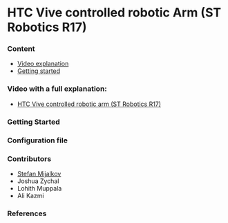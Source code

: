 # HTC Vive controlled robotic Arm (ST Robotics R17)

### Content
- [Video explanation](#video-with-a-full-explanation)
- [Getting started](#getting-started)

### **Video with a full explanation:**
- [HTC Vive controlled robotic arm (ST Robotics R17)](https://www.youtube.com/watch?v=tr84YwzHvdM)

### **Getting Started**

### **Configuration file**

### **Contributors**
- [Stefan Mijalkov](https://smijal.github.io/)
- Joshua Zychal
- Lohith Muppala
- Ali Kazmi

### **References**
